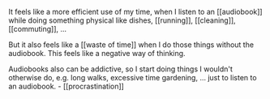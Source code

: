 It feels like a more efficient use of my time, when I listen to an [[audiobook]] while doing something physical like dishes, [[running]], [[cleaning]], [[commuting]], ... 

But it also feels like a [[waste of time]] when I do those things without the audiobook.
This feels like a negative way of thinking.

Audiobooks also can be addictive, so I start doing things I wouldn't otherwise do, e.g. long walks, excessive time gardening, ... just to listen to an audiobook. - [[procrastination]]